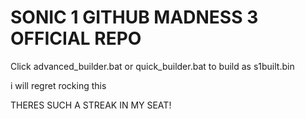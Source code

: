 # SONIC 1 GITHUB MADNESS 3 OFFICIAL REPO

Click advanced_builder.bat or quick_builder.bat to build as s1built.bin

i will regret rocking this

THERES SUCH A STREAK IN MY SEAT!
